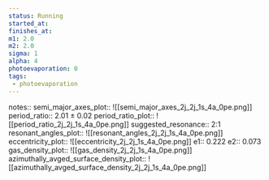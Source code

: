 ```yaml
---
status: Running
started_at:
finishes_at:
m1: 2.0
m2: 2.0
sigma: 1
alpha: 4
photoevaporation: 0
tags:
 - photoevaporation
---
```


notes::
semi_major_axes_plot:: ![[semi_major_axes_2j_2j_1s_4a_0pe.png]]
period_ratio:: 2.01 ± 0.02
period_ratio_plot:: ![[period_ratio_2j_2j_1s_4a_0pe.png]]
suggested_resonance:: 2:1
resonant_angles_plot:: ![[resonant_angles_2j_2j_1s_4a_0pe.png]]
eccentricity_plot:: ![[eccentricity_2j_2j_1s_4a_0pe.png]]
e1:: 0.222
e2:: 0.073
gas_density_plot:: ![[gas_density_2j_2j_1s_4a_0pe.png]]
azimuthally_avged_surface_density_plot:: ![[azimuthally_avged_surface_density_2j_2j_1s_4a_0pe.png]]
